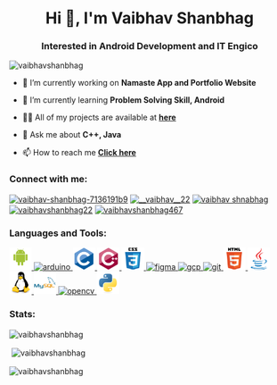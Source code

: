 <h1 align="center">Hi 👋, I'm Vaibhav Shanbhag</h1>
<h3 align="center">Interested in Android Development and IT Engico</h3>

<p align="left"> <img src="https://komarev.com/ghpvc/?username=vaibhavshanbhag&label=Profile%20views&color=0e75b6&style=flat" alt="vaibhavshanbhag" /> </p>

- 🔭 I’m currently working on **Namaste App and Portfolio Website**

- 🌱 I’m currently learning **Problem Solving Skill, Android**

- 👨‍💻 All of my projects are available at [**here**](https://github.com/VaibhavShanbhag?tab=repositories)

- 💬 Ask me about **C++, Java**

- 📫 How to reach me [**Click here**](mailto:vaibhavshanbhag467@gmail.com)

<h3 align="left">Connect with me:</h3>
<p align="left">
<a href="https://linkedin.com/in/vaibhav-shanbhag-7136191b9" target="blank"><img align="center" src="https://raw.githubusercontent.com/rahuldkjain/github-profile-readme-generator/master/src/images/icons/Social/linked-in-alt.svg" alt="vaibhav-shanbhag-7136191b9" height="30" width="40" /></a>
<a href="https://instagram.com/__vaibhav__22" target="blank"><img align="center" src="https://raw.githubusercontent.com/rahuldkjain/github-profile-readme-generator/master/src/images/icons/Social/instagram.svg" alt="__vaibhav__22" height="30" width="40" /></a>
<a href="https://www.youtube.com/channel/UC2_DjSDqHzxGDf7ltu75cmw" target="blank"><img align="center" src="https://raw.githubusercontent.com/rahuldkjain/github-profile-readme-generator/master/src/images/icons/Social/youtube.svg" alt="vaibhav shnabhag" height="30" width="40" /></a>
<a href="https://www.leetcode.com/vaibhavshanbhag22" target="blank"><img align="center" src="https://raw.githubusercontent.com/rahuldkjain/github-profile-readme-generator/master/src/images/icons/Social/leet-code.svg" alt="vaibhavshanbhag22" height="30" width="40" /></a>
<a href="https://auth.geeksforgeeks.org/user/vaibhavshanbhag467" target="blank"><img align="center" src="https://raw.githubusercontent.com/rahuldkjain/github-profile-readme-generator/master/src/images/icons/Social/geeks-for-geeks.svg" alt="vaibhavshanbhag467" height="30" width="40" /></a>
</p>

<h3 align="left">Languages and Tools:</h3>
<p align="left"> <a href="https://developer.android.com" target="_blank"> <img src="https://raw.githubusercontent.com/devicons/devicon/master/icons/android/android-original-wordmark.svg" alt="android" width="40" height="40"/> </a> <a href="https://www.arduino.cc/" target="_blank"> <img src="https://cdn.worldvectorlogo.com/logos/arduino-1.svg" alt="arduino" width="40" height="40"/> </a> <a href="https://www.cprogramming.com/" target="_blank"> <img src="https://raw.githubusercontent.com/devicons/devicon/master/icons/c/c-original.svg" alt="c" width="40" height="40"/> </a> <a href="https://www.w3schools.com/cpp/" target="_blank"> <img src="https://raw.githubusercontent.com/devicons/devicon/master/icons/cplusplus/cplusplus-original.svg" alt="cplusplus" width="40" height="40"/> </a> <a href="https://www.w3schools.com/css/" target="_blank"> <img src="https://raw.githubusercontent.com/devicons/devicon/master/icons/css3/css3-original-wordmark.svg" alt="css3" width="40" height="40"/> </a> <a href="https://www.figma.com/" target="_blank"> <img src="https://www.vectorlogo.zone/logos/figma/figma-icon.svg" alt="figma" width="40" height="40"/> </a> <a href="https://cloud.google.com" target="_blank"> <img src="https://www.vectorlogo.zone/logos/google_cloud/google_cloud-icon.svg" alt="gcp" width="40" height="40"/> </a> <a href="https://git-scm.com/" target="_blank"> <img src="https://www.vectorlogo.zone/logos/git-scm/git-scm-icon.svg" alt="git" width="40" height="40"/> </a> <a href="https://www.w3.org/html/" target="_blank"> <img src="https://raw.githubusercontent.com/devicons/devicon/master/icons/html5/html5-original-wordmark.svg" alt="html5" width="40" height="40"/> </a> <a href="https://www.java.com" target="_blank"> <img src="https://raw.githubusercontent.com/devicons/devicon/master/icons/java/java-original.svg" alt="java" width="40" height="40"/> </a> <a href="https://www.linux.org/" target="_blank"> <img src="https://raw.githubusercontent.com/devicons/devicon/master/icons/linux/linux-original.svg" alt="linux" width="40" height="40"/> </a> <a href="https://www.mysql.com/" target="_blank"> <img src="https://raw.githubusercontent.com/devicons/devicon/master/icons/mysql/mysql-original-wordmark.svg" alt="mysql" width="40" height="40"/> </a> <a href="https://opencv.org/" target="_blank"> <img src="https://www.vectorlogo.zone/logos/opencv/opencv-icon.svg" alt="opencv" width="40" height="40"/> </a> <a href="https://www.python.org" target="_blank"> <img src="https://raw.githubusercontent.com/devicons/devicon/master/icons/python/python-original.svg" alt="python" width="40" height="40"/> </a> </p>

<h3 align="left">Stats:</h3>
<p><img align="center" src="https://github-readme-stats.vercel.app/api/top-langs?username=vaibhavshanbhag&show_icons=true&locale=en&layout=compact" alt="vaibhavshanbhag" /></p>

<p>&nbsp;<img align="center" src="https://github-readme-stats.vercel.app/api?username=vaibhavshanbhag&show_icons=true&locale=en" alt="vaibhavshanbhag" /></p>

<p><img align="center" src="https://github-readme-streak-stats.herokuapp.com/?user=vaibhavshanbhag&" alt="vaibhavshanbhag" /></p>
